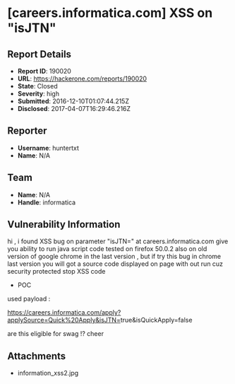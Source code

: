 # [careers.informatica.com] XSS on "isJTN"

## Report Details
- **Report ID**: 190020
- **URL**: https://hackerone.com/reports/190020
- **State**: Closed
- **Severity**: high
- **Submitted**: 2016-12-10T01:07:44.215Z
- **Disclosed**: 2017-04-07T16:29:46.216Z

## Reporter
- **Username**: huntertxt
- **Name**: N/A

## Team
- **Name**: N/A
- **Handle**: informatica

## Vulnerability Information
hi ,
i found XSS bug on parameter  "isJTN=" at careers.informatica.com give you ability to run java script code
tested on firefox 50.0.2 also on old version of google chrome in the last version , but if try this bug in chrome last version you will got a source code displayed on page with out run cuz security protected stop XSS code 

* POC

used payload   : </ScrIpt><SCRIPT>+alert("X");</SCRIPT>

https://careers.informatica.com/apply?applySource=Quick%20Apply&isJTN=</ScrIpt><SCRIPT>+alert("X");</SCRIPT>true&isQuickApply=false

are this eligible for swag !?
cheer


## Attachments
- information_xss2.jpg
